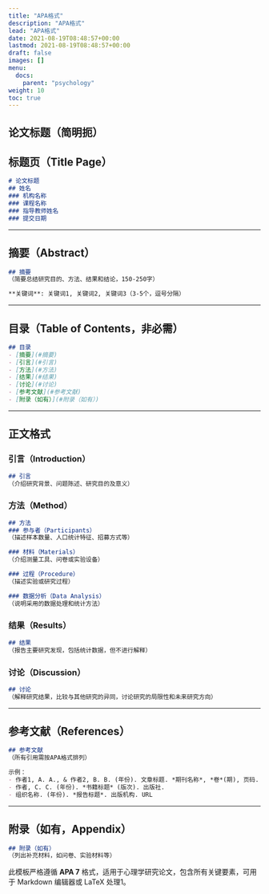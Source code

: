 ```yaml
---
title: "APA格式"
description: "APA格式"
lead: "APA格式"
date: 2021-08-19T08:48:57+00:00
lastmod: 2021-08-19T08:48:57+00:00
draft: false
images: []
menu:
  docs:
    parent: "psychology"
weight: 10
toc: true
---
```


## 论文标题（简明扼）

## 标题页（Title Page）

```markdown
# 论文标题
## 姓名
### 机构名称
### 课程名称
### 指导教师姓名
### 提交日期
```

---

## 摘要（Abstract）

```markdown
## 摘要
（简要总结研究目的、方法、结果和结论，150-250字）

**关键词**: 关键词1, 关键词2, 关键词3（3-5个，逗号分隔）
```

---

## 目录（Table of Contents，非必需）

```markdown
## 目录
- [摘要](#摘要)
- [引言](#引言)
- [方法](#方法)
- [结果](#结果)
- [讨论](#讨论)
- [参考文献](#参考文献)
- [附录（如有）](#附录（如有）)
```

---

## 正文格式

### 引言（Introduction）

```markdown
## 引言
（介绍研究背景、问题陈述、研究目的及意义）
```

### 方法（Method）

```markdown
## 方法
### 参与者（Participants）
（描述样本数量、人口统计特征、招募方式等）

### 材料（Materials）
（介绍测量工具、问卷或实验设备）

### 过程（Procedure）
（描述实验或研究过程）

### 数据分析（Data Analysis）
（说明采用的数据处理和统计方法）
```

### 结果（Results）

```markdown
## 结果
（报告主要研究发现，包括统计数据，但不进行解释）
```

### 讨论（Discussion）

```markdown
## 讨论
（解释研究结果，比较与其他研究的异同，讨论研究的局限性和未来研究方向）
```

---

## 参考文献（References）

```markdown
## 参考文献
（所有引用需按APA格式排列）

示例：
- 作者1, A. A., & 作者2, B. B. (年份). 文章标题. *期刊名称*, *卷*(期), 页码. https://doi.org/xxxx
- 作者, C. C. (年份). *书籍标题* (版次). 出版社.
- 组织名称. (年份). *报告标题*. 出版机构. URL
```

---

## 附录（如有，Appendix）

```markdown
## 附录（如有）
（列出补充材料，如问卷、实验材料等）
```

此模板严格遵循 **APA 7** 格式，适用于心理学研究论文，包含所有关键要素，可用于 Markdown 编辑器或 LaTeX 处理1。
